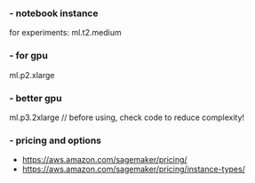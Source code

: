 ### - notebook instance
for experiments: ml.t2.medium

### - for gpu
ml.p2.xlarge

### - better gpu
ml.p3.2xlarge
// before using, check code to reduce complexity!

### - pricing and options
- https://aws.amazon.com/sagemaker/pricing/
- https://aws.amazon.com/sagemaker/pricing/instance-types/
